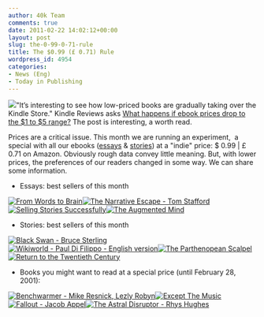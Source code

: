 ```yaml
---
author: 40k Team
comments: true
date: 2011-02-22 14:02:12+00:00
layout: post
slug: the-0-99-0-71-rule
title: The $0.99 (£ 0.71) Rule
wordpress_id: 4954
categories:
- News (Eng)
- Today in Publishing
---
```


[![](http://www.40kbooks.com/wp-content/uploads/grisham_amazon_kindle.jpg)](http://www.40kbooks.com/?attachment_id=4984)"It’s interesting to see how low-priced books are gradually taking over the Kindle Store." Kindle Reviews asks [What happens if ebook prices drop to the $1 to $5 range?](http://ireaderreview.com/2011/02/19/what-happens-if-ebook-prices-drop-to-the-1-to-5-range/)
The post is interesting, a worth read.

Prices are a critical issue. This month we are running an experiment,  a special with all our ebooks ([essays](http://www.40kbooks.com/?p=4044) & [stories](http://www.40kbooks.com/?p=3849)) at a "indie" price: $ 0.99 | £ 0.71 on Amazon.
Obviously rough data convey little meaning. But, with lower prices, the preferences of our readers changed in some way.
We can share some information.

* Essays: best sellers of this month

[![From Words to Brain](http://www.40kbooks.com/wp-content/uploads/livia_en_t.png)](http://www.amazon.com/From-Words-to-Brain-ebook/dp/B004GKMZ30/ref=cm_lmf_tit_5)[![The Narrative Escape - Tom Stafford](http://www.40kbooks.com/wp-content/uploads/narrative-stafford_corretto_ok_t1.jpg)](http://www.40kbooks.com/?attachment_id=2133)[![Selling Stories Successfully](http://www.40kbooks.com/wp-content/uploads/selling-brown_ok_t.jpg)](http://www.40kbooks.com/?attachment_id=3365)[![The Augmented Mind](http://www.40kbooks.com/wp-content/uploads/augmented-dekerckhove_eng_t2.jpg)](http://www.40kbooks.com/?attachment_id=2731)

* Stories: best sellers of this month

[![Black Swan - Bruce Sterling](http://www.40kbooks.com/wp-content/uploads/blackswan_eng_t1.jpg)](http://www.40kbooks.com/?attachment_id=452)[![Wikiworld - Paul Di Filippo - English version](http://www.40kbooks.com/wp-content/uploads/wikiworld-difilippo_ok_t.jpg)](http://www.40kbooks.com/?attachment_id=2130)[![The Parthenopean Scalpel](http://www.40kbooks.com/wp-content/uploads/Parthenopean_eng_t1.jpg)](http://www.40kbooks.com/?attachment_id=1775)[![Return to the Twentieth Century](http://www.40kbooks.com/wp-content/uploads/return-difilippo_ok_t2.jpg)](http://www.40kbooks.com/?attachment_id=3393)

* Books you might want to read at a special price (until February 28, 2001):

[![Benchwarmer - Mike Resnick, Lezly Robyn](http://www.40kbooks.com/wp-content/uploads/benchwarmer-resnick_Eng_t1.png)](http://www.40kbooks.com/?attachment_id=868)[![Except The Music](http://www.40kbooks.com/wp-content/uploads/exceptthmusic_eng_t.png)](http://www.40kbooks.com/?attachment_id=758)[![Fallout - Jacob Appel](http://www.40kbooks.com/wp-content/uploads/fallout-appel_eng_t.1.png)](http://www.40kbooks.com/?attachment_id=858)[![The Astral Disruptor - Rhys Hughes](http://www.40kbooks.com/wp-content/uploads/astral-hughes_Eng_t.jpg)](http://www.40kbooks.com/?attachment_id=480)
